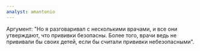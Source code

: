 ```yaml
---
analyst: amantonio
---
```


Аргумент: "Но я разговаривал с несколькими врачами, и все они утверждают, что прививки безопасны. Более того, врачи ведь не прививали бы своих детей, если бы считали прививки небезопасными".
